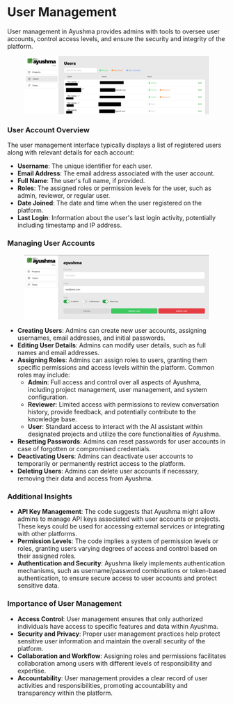 # User Management

User management in Ayushma provides admins with tools to oversee user accounts, control access levels, and ensure the security and integrity of the platform.

<figure><img src="../assets/image (7).png" alt="" /><figcaption></figcaption></figure>

### User Account Overview

The user management interface typically displays a list of registered users along with relevant details for each account:

* **Username**: The unique identifier for each user.
* **Email Address**: The email address associated with the user account.
* **Full Name**: The user's full name, if provided.
* **Roles**: The assigned roles or permission levels for the user, such as admin, reviewer, or regular user.
* **Date Joined**: The date and time when the user registered on the platform.
* **Last Login**: Information about the user's last login activity, potentially including timestamp and IP address.

### Managing User Accounts

<figure><img src="../assets/image (8).png" alt="" /><figcaption></figcaption></figure>

* **Creating Users**: Admins can create new user accounts, assigning usernames, email addresses, and initial passwords.
* **Editing User Details**: Admins can modify user details, such as full names and email addresses.
* **Assigning Roles**: Admins can assign roles to users, granting them specific permissions and access levels within the platform. Common roles may include:
  * **Admin**: Full access and control over all aspects of Ayushma, including project management, user management, and system configuration.
  * **Reviewer**: Limited access with permissions to review conversation history, provide feedback, and potentially contribute to the knowledge base.
  * **User**: Standard access to interact with the AI assistant within designated projects and utilize the core functionalities of Ayushma.
* **Resetting Passwords**: Admins can reset passwords for user accounts in case of forgotten or compromised credentials.
* **Deactivating Users**: Admins can deactivate user accounts to temporarily or permanently restrict access to the platform.
* **Deleting Users**: Admins can delete user accounts if necessary, removing their data and access from Ayushma.

### Additional Insights

* **API Key Management**: The code suggests that Ayushma might allow admins to manage API keys associated with user accounts or projects. These keys could be used for accessing external services or integrating with other platforms.
* **Permission Levels**: The code implies a system of permission levels or roles, granting users varying degrees of access and control based on their assigned roles.
* **Authentication and Security**: Ayushma likely implements authentication mechanisms, such as username/password combinations or token-based authentication, to ensure secure access to user accounts and protect sensitive data.

### Importance of User Management

* **Access Control**: User management ensures that only authorized individuals have access to specific features and data within Ayushma.
* **Security and Privacy**: Proper user management practices help protect sensitive user information and maintain the overall security of the platform.
* **Collaboration and Workflow**: Assigning roles and permissions facilitates collaboration among users with different levels of responsibility and expertise.
* **Accountability**: User management provides a clear record of user activities and responsibilities, promoting accountability and transparency within the platform.
